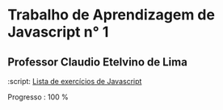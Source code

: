 # Trabalho de Aprendizagem de Javascript n° 1
## Professor Claudio Etelvino de Lima

:script: [Lista de exercícios de Javascript](docs/dados.pdf)

Progresso : 100 %